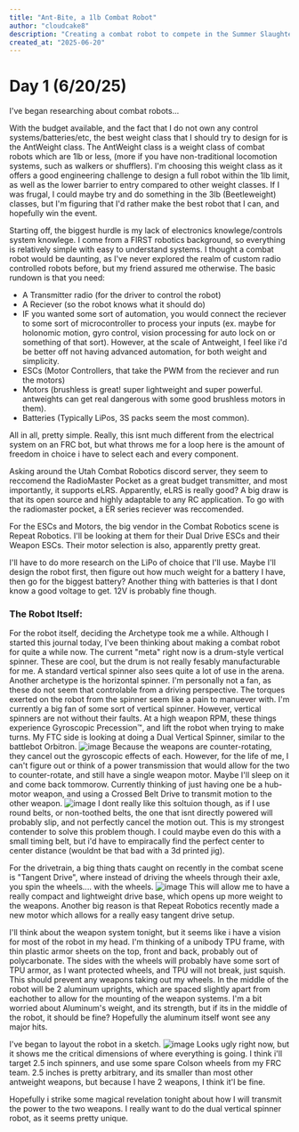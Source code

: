 ```yaml
---
title: "Ant-Bite, a 1lb Combat Robot"
author: "cloudcake8"
description: "Creating a combat robot to compete in the Summer Slaughter event in Utah."
created_at: "2025-06-20"
---
```

# Day 1 (6/20/25)
I've began researching about combat robots... 

With the budget available, and the fact that I do not own any control systems/batteries/etc, the best weight class that I should try to design for is the AntWeight class. The AntWeight class is a weight class of combat robots which are 1lb or less, (more if you have non-traditional locomotion systems, such as walkers or shufflers). I'm choosing this weight class as it offers a good engineering challenge to design a full robot within the 1lb limit, as well as the lower barrier to entry compared to other weight classes. If I was frugal, I could maybe try and do something in the 3lb (Beetleweight) classes, but I'm figuring that I'd rather make the best robot that I can, and hopefully win the event. 

Starting off, the biggest hurdle is my lack of electronics knowlege/controls system knowlege. I come from a FIRST robotics background, so everything is relatively simple with easy to understand systems. I thought a combat robot would be daunting, as I've never explored the realm of custom radio controlled robots before, but my friend assured me otherwise. The basic rundown is that you need:

- A Transmitter radio (for the driver to control the robot)
- A Reciever (so the robot knows what it should do)
- IF you wanted some sort of automation, you would connect the reciever to some sort of microcontroller to process your inputs (ex. maybe for holonomic motion, gyro control, vision processing for auto lock on or something of that sort). However, at the scale of Antweight, I feel like i'd be better off not having advanced automation, for both weight and simplicity.
- ESCs (Motor Controllers, that take the PWM from the reciever and run the motors)
- Motors (brushless is great! super lightweight and super powerful. antweights can get real dangerous with some good brushless motors in them).
- Batteries (Typically LiPos, 3S packs seem the most common).

All in all, pretty simple. Really, this isnt much different from the electrical system on an FRC bot, but what throws me for a loop here is the amount of freedom in choice i have to select each and every component. 

Asking around the Utah Combat Robotics discord server, they seem to reccomend the RadioMaster Pocket as a great budget transmitter, and most importantly, it supports eLRS. Apparently, eLRS is really good? A big draw is that its open source and highly adaptable to any RC application. To go with the radiomaster pocket, a ER series reciever was reccomended. 

For the ESCs and Motors, the big vendor in the Combat Robotics scene is Repeat Robotics. I'll be looking at them for their Dual Drive ESCs and their Weapon ESCs. Their motor selection is also, apparently pretty great. 

I'll have to do more research on the LiPo of choice that I'll use. Maybe I'll design the robot first, then figure out how much weight for a battery I have, then go for the biggest battery? Another thing with batteries is that I dont know a good voltage to get. 12V is probably fine though. 

### The Robot Itself:

For the robot itself, deciding the Archetype took me a while. Although I started this journal today, I've been thinking about making a combat robot for quite a while now. 
The current "meta" right now is a drum-style vertical spinner. These are cool, but the drum is not really fesably manufacturable for me. A standard vertical spinner also sees quite a lot of use in the arena. 
Another archetype is the horizontal spinner. I'm personally not a fan, as these do not seem that controlable from a driving perspective. The torques exerted on the robot from the spinner seem like a pain to manuever with. I'm currently a big fan of some sort of vertical spinner. 
However, vertical spinners are not without their faults. At a high weapon RPM, these things experience Gyroscopic Precession™, and lift the robot when trying to make turns. 
My FTC side is looking at doing a Dual Vertical Spinner, similar to the battlebot Orbitron. 
![image](https://github.com/user-attachments/assets/a1882a30-d3c4-4d49-bb2f-06ad69ad33eb)
Because the weapons are counter-rotating, they cancel out the gyroscopic effects of each. 
However, for the life of me, I can't figure out or think of a power transmission that would allow for the two to counter-rotate, and still have a single weapon motor. Maybe I'll sleep on it and come back tommorow. Currently thinking of just having one be a hub-motor weapon, and using a Crossed Belt Drive to transmit motion to the other weapon. ![image](https://github.com/user-attachments/assets/6f3b6c16-dcd3-497f-9c7f-a41745dee5d0)
I dont really like this soltuion though, as if I use round belts, or non-toothed belts, the one that isnt directly powered will probably slip, and not perfectly cancel the motion out. This is my strongest contender to solve this problem though. I could maybe even do this with a small timing belt, but i'd have to empiracally find the perfect center to center distance (wouldnt be that bad with a 3d printed jig). 

For the drivetrain, a big thing thats caught on recently in the combat scene is "Tangent Drive", where instead of driving the wheels through their axle, you spin the wheels.... with the wheels. ![image](https://github.com/user-attachments/assets/a89d8358-2fa7-440f-a98a-8445f7cddd93) This will allow me to have a really compact and lightweight drive base, which opens up more weight to the weapons. Another big reason is that Repeat Robotics recently made a new motor which allows for a really easy tangent drive setup. 

I'll think about the weapon system tonight, but it seems like i have a vision for most of the robot in my head. I'm thinking of a unibody TPU frame, with thin plastic armor sheets on the top, front and back, probably out of polycarbonate. The sides with the wheels will probably have some sort of TPU armor, as I want protected wheels, and TPU will not break, just squish. This should prevent any weapons taking out my wheels. In the middle of the robot will be 2 aluminum uprights, which are spaced slightly apart from eachother to allow for the mounting of the weapon systems. I'm a bit worried about Aluminum's weight, and its strength, but if its in the middle of the robot, it should be fine? Hopefully the aluminum itself wont see any major hits. 

I've began to layout the robot in a sketch. 
![image](https://github.com/user-attachments/assets/fde03a03-0cf5-4d35-8622-9fd2359e60c8)
Looks ugly right now, but it shows me the critical dimensions of where everything is going. I think i'll target 2.5 inch spinners, and use some spare Colson wheels from my FRC team. 2.5 inches is pretty arbitrary, and its smaller than most other antweight weapons, but because I have 2 weapons, I think it'l be fine. 

Hopefully i strike some magical revelation tonight about how I will transmit the power to the two weapons. I really want to do the dual vertical spinner robot, as it seems pretty unique. 
